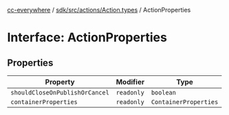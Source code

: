[cc-everywhere](../../../../../index.md) / [sdk/src/actions/Action.types](../index.md) / ActionProperties

# Interface: ActionProperties

## Properties

| Property | Modifier | Type |
| ------ | ------ | ------ |
| `shouldCloseOnPublishOrCancel` | `readonly` | `boolean` |
| `containerProperties` | `readonly` | `ContainerProperties` |
